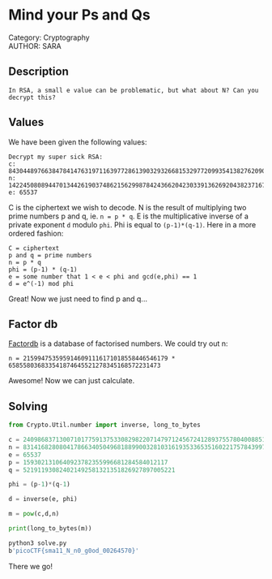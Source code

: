 # Mind your Ps and Qs

Category: Cryptography </br>
AUTHOR: SARA

## Description
```
In RSA, a small e value can be problematic, but what about N? Can you decrypt this?
```

## Values

We have been given the following values:
```
Decrypt my super sick RSA:
c: 843044897663847841476319711639772861390329326681532977209935413827620909782846667
n: 1422450808944701344261903748621562998784243662042303391362692043823716783771691667
e: 65537
```
C is the ciphertext we wish to decode. N is the result of multiplying two prime numbers p and q, ie. `n = p * q`. E is the multiplicative inverse of a private exponent `d` modulo `phi`. Phi is equal to `(p-1)*(q-1)`. Here in a more ordered fashion:
```
C = ciphertext
p and q = prime numbers
n = p * q
phi = (p-1) * (q-1)
e = some number that 1 < e < phi and gcd(e,phi) == 1 
d = e^(-1) mod phi
```
Great! Now we just need to find p and q...

## Factor db

[Factordb](http://factordb.com/) is a database of factorised numbers. We could try out n:
```
n = 2159947535959146091116171018558446546179 * 658558036833541874645521278345168572231473 
```
Awesome! Now we can just calculate.

## Solving

```py
from Crypto.Util.number import inverse, long_to_bytes

c = 240986837130071017759137533082982207147971245672412893755780400885108149004760496
n = 831416828080417866340504968188990032810316193533653516022175784399720141076262857
e = 65537
p = 1593021310640923782355996681284584012117
q = 521911930824021492581321351826927897005221

phi = (p-1)*(q-1)

d = inverse(e, phi)

m = pow(c,d,n)

print(long_to_bytes(m))
```
```bash
python3 solve.py 
b'picoCTF{sma11_N_n0_g0od_00264570}'
```
There we go! 
